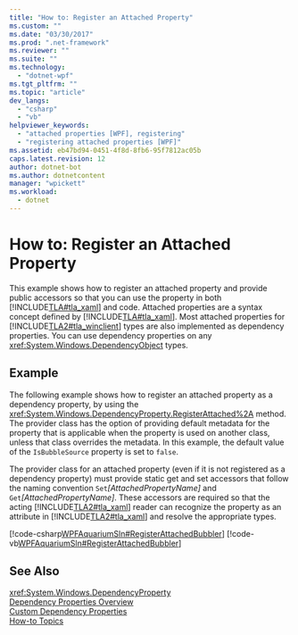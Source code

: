 ```yaml
---
title: "How to: Register an Attached Property"
ms.custom: ""
ms.date: "03/30/2017"
ms.prod: ".net-framework"
ms.reviewer: ""
ms.suite: ""
ms.technology: 
  - "dotnet-wpf"
ms.tgt_pltfrm: ""
ms.topic: "article"
dev_langs: 
  - "csharp"
  - "vb"
helpviewer_keywords: 
  - "attached properties [WPF], registering"
  - "registering attached properties [WPF]"
ms.assetid: eb47bd94-0451-4f8d-8fb6-95f7812ac05b
caps.latest.revision: 12
author: dotnet-bot
ms.author: dotnetcontent
manager: "wpickett"
ms.workload: 
  - dotnet
---
```

# How to: Register an Attached Property
This example shows how to register an attached property and provide public accessors so that you can use the property in both [!INCLUDE[TLA#tla_xaml](../../../../includes/tlasharptla-xaml-md.md)] and code. Attached properties are a syntax concept defined by [!INCLUDE[TLA#tla_xaml](../../../../includes/tlasharptla-xaml-md.md)]. Most attached properties for [!INCLUDE[TLA2#tla_winclient](../../../../includes/tla2sharptla-winclient-md.md)] types are also implemented as dependency properties. You can use dependency properties on any <xref:System.Windows.DependencyObject> types.  
  
## Example  
 The following example shows how to register an attached property as a dependency property, by using the <xref:System.Windows.DependencyProperty.RegisterAttached%2A> method. The provider class has the option of providing default metadata for the property that is applicable when the property is used on another class, unless that class overrides the metadata. In this example, the default value of the `IsBubbleSource` property is set to `false`.  
  
 The provider class for an attached property (even if it is not registered as a dependency property) must provide static get and set accessors that follow the naming convention `Set`*[AttachedPropertyName]* and `Get`*[AttachedPropertyName]*. These accessors are required so that the acting [!INCLUDE[TLA2#tla_xaml](../../../../includes/tla2sharptla-xaml-md.md)] reader can recognize the property as an attribute in [!INCLUDE[TLA2#tla_xaml](../../../../includes/tla2sharptla-xaml-md.md)] and resolve the appropriate types.  
  
 [!code-csharp[WPFAquariumSln#RegisterAttachedBubbler](../../../../samples/snippets/csharp/VS_Snippets_Wpf/WPFAquariumSln/CSharp/WPFAquariumObjects/Class1.cs#registerattachedbubbler)]
 [!code-vb[WPFAquariumSln#RegisterAttachedBubbler](../../../../samples/snippets/visualbasic/VS_Snippets_Wpf/WPFAquariumSln/visualbasic/wpfaquariumobjects/class1.vb#registerattachedbubbler)]  
  
## See Also  
 <xref:System.Windows.DependencyProperty>  
 [Dependency Properties Overview](../../../../docs/framework/wpf/advanced/dependency-properties-overview.md)  
 [Custom Dependency Properties](../../../../docs/framework/wpf/advanced/custom-dependency-properties.md)  
 [How-to Topics](../../../../docs/framework/wpf/advanced/properties-how-to-topics.md)

